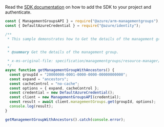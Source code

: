 Read the [SDK documentation](https://github.com/Azure/azure-sdk-for-js/blob/%40azure%2Farm-managementgroups_2.0.1/sdk/managementgroups/arm-managementgroups/README.md) on how to add the SDK to your project and authenticate.

```javascript
const { ManagementGroupsAPI } = require("@azure/arm-managementgroups");
const { DefaultAzureCredential } = require("@azure/identity");

/**
 * This sample demonstrates how to Get the details of the management group.

 *
 * @summary Get the details of the management group.

 * x-ms-original-file: specification/managementgroups/resource-manager/Microsoft.Management/stable/2021-04-01/examples/GetManagementGroupWithAncestors.json
 */
async function getManagementGroupWithAncestors() {
  const groupId = "20000000-0001-0000-0000-00000000000";
  const expand = "ancestors";
  const cacheControl = "no-cache";
  const options = { expand, cacheControl };
  const credential = new DefaultAzureCredential();
  const client = new ManagementGroupsAPI(credential);
  const result = await client.managementGroups.get(groupId, options);
  console.log(result);
}

getManagementGroupWithAncestors().catch(console.error);
```
